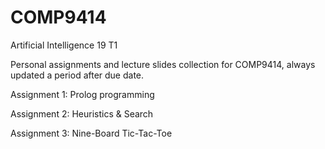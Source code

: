 # COMP9414
Artificial Intelligence 19 T1

Personal assignments and lecture slides collection for COMP9414, always updated a period after due date.

Assignment 1: Prolog programming

Assignment 2: Heuristics & Search

Assignment 3: Nine-Board Tic-Tac-Toe
